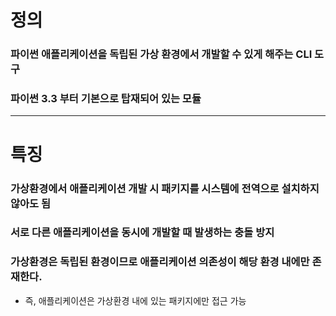 # 정의
### 파이썬 애플리케이션을 독립된 가상 환경에서 개발할 수 있게 해주는 CLI 도구
### 파이썬 3.3 부터 기본으로 탑재되어 있는 모듈

---

# 특징
### 가상환경에서 애플리케이션 개발 시 패키지를 시스템에 전역으로 설치하지 않아도 됨
### 서로 다른 애플리케이션을 동시에 개발할 때 발생하는 충돌 방지
### 가상환경은 독립된 환경이므로 애플리케이션 의존성이 해당 환경 내에만 존재한다.
- 즉, 애플리케이션은 가상환경 내에 있는 패키지에만 접근 가능